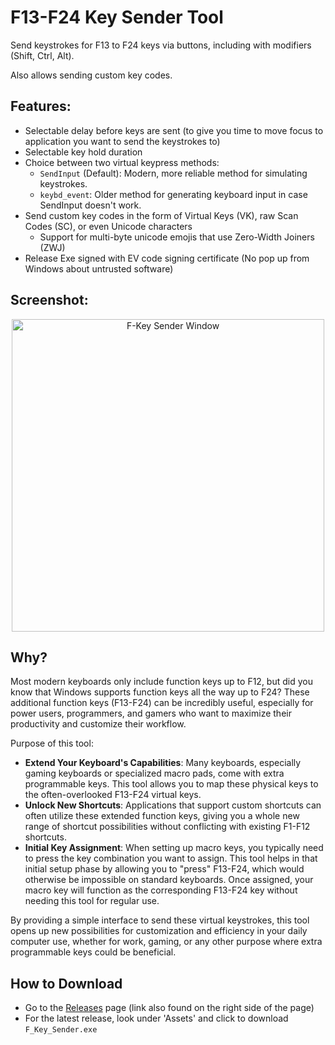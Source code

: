# F13-F24 Key Sender Tool
 Send keystrokes for F13 to F24 keys via buttons, including with modifiers (Shift, Ctrl, Alt).

 Also allows sending custom key codes.

## Features:
- Selectable delay before keys are sent (to give you time to move focus to application you want to send the keystrokes to)
- Selectable key hold duration
- Choice between two virtual keypress methods:
  - `SendInput` (Default): Modern, more reliable method for simulating keystrokes. 
  - `keybd_event`: Older method for generating keyboard input in case SendInput doesn't work.
- Send custom key codes in the form of Virtual Keys (VK), raw Scan Codes (SC), or even Unicode characters
   - Support for multi-byte unicode emojis that use Zero-Width Joiners (ZWJ)
- Release Exe signed with EV code signing certificate (No pop up from Windows about untrusted software)

## Screenshot:
<p align="center">
<img width="500" alt="F-Key Sender Window" src="https://github.com/user-attachments/assets/2a5d0596-1215-4c8d-b0a5-f343a946dce0">
</p>

## Why?

Most modern keyboards only include function keys up to F12, but did you know that Windows supports function keys all the way up to F24? These additional function keys (F13-F24) can be incredibly useful, especially for power users, programmers, and gamers who want to maximize their productivity and customize their workflow.

Purpose of this tool:

- **Extend Your Keyboard's Capabilities**: Many keyboards, especially gaming keyboards or specialized macro pads, come with extra programmable keys. This tool allows you to map these physical keys to the often-overlooked F13-F24 virtual keys.
- **Unlock New Shortcuts**: Applications that support custom shortcuts can often utilize these extended function keys, giving you a whole new range of shortcut possibilities without conflicting with existing F1-F12 shortcuts.
- **Initial Key Assignment**: When setting up macro keys, you typically need to press the key combination you want to assign. This tool helps in that initial setup phase by allowing you to "press" F13-F24, which would otherwise be impossible on standard keyboards. Once assigned, your macro key will function as the corresponding F13-F24 key without needing this tool for regular use.

By providing a simple interface to send these virtual keystrokes, this tool opens up new possibilities for customization and efficiency in your daily computer use, whether for work, gaming, or any other purpose where extra programmable keys could be beneficial.

## How to Download

- Go to the [Releases](https://github.com/ThioJoe/F-Key-Sender/releases) page (link also found on the right side of the page)
- For the latest release, look under 'Assets' and click to download `F_Key_Sender.exe`





